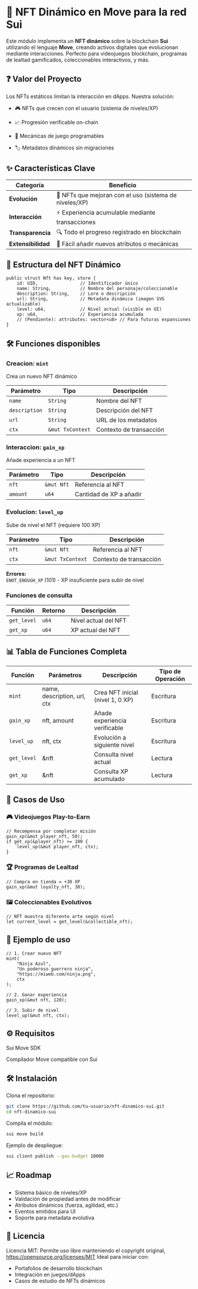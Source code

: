# 🧬 NFT Dinámico en Move para la red Sui

Este módulo implementa un **NFT dinámico** sobre la blockchain **Sui** utilizando el lenguaje **Move**, creando activos digitales que evolucionan mediante interacciones. Perfecto para videojuegos blockchain, programas de lealtad gamificados, coleccionables interactivos, y más.

## ❓ Valor del Proyecto
Los NFTs estáticos limitan la interacción en dApps. Nuestra solución:

- 🎮 NFTs que crecen con el usuario (sistema de niveles/XP)

- 📈 Progresión verificable on-chain

- 🔄 Mecánicas de juego programables

- 🏷 Metadatos dinámicos sin migraciones

## ✨ Características Clave

| Categoría       | Beneficio                                                                 |
|-----------------|--------------------------------------------------------------------------|
| **Evolución**   | 🔼 NFTs que mejoran con el uso (sistema de niveles/XP)                    |
| **Interacción** | ⚡ Experiencia acumulable mediante transacciones                          |
| **Transparencia** | 🔍 Todo el progreso registrado en blockchain                             |
| **Extensibilidad** | 🧩 Fácil añadir nuevos atributos o mecánicas                            |


## 🧱 Estructura del NFT Dinámico

```move
public struct Nft has key, store {
    id: UID,                // Identificador único
    name: String,           // Nombre del personaje/coleccionable
    description: String,    // Lore o descripción
    url: String,            // Metadata dinámica (imagen SVG actualizable)
    level: u64,             // Nivel actual (visible en UI)
    xp: u64,                // Experiencia acumulada
    // (Pendiente): attributes: vector<u8> // Para futuras expansiones
}
```

## 🛠️ Funciones disponibles

### Creacion: `mint`
Crea un nuevo NFT dinámico

| Parámetro     | Tipo              | Descripción             |
|--------------|------------------|------------------------|
| `name`       | `String`         | Nombre del NFT         |
| `description`| `String`         | Descripción del NFT    |
| `url`        | `String`         | URL de los metadatos   |
| `ctx`        | `&mut TxContext` | Contexto de transacción|

### Interaccion: `gain_xp`
Añade experiencia a un NFT

| Parámetro | Tipo       | Descripción             |
|----------|------------|------------------------|
| `nft`    | `&mut Nft` | Referencia al NFT      |
| `amount` | `u64`      | Cantidad de XP a añadir|

### Evolucion: `level_up`
Sube de nivel el NFT (requiere 100 XP)

| Parámetro | Tipo              | Descripción             |
|----------|------------------|------------------------|
| `nft`    | `&mut Nft`       | Referencia al NFT      |
| `ctx`    | `&mut TxContext` | Contexto de transacción|

**Errores:**  
`ENOT_ENOUGH_XP` (101) - XP insuficiente para subir de nivel

### Funciones de consulta
| Función     | Retorno | Descripción          |
|------------|--------|---------------------|
| `get_level`| `u64`  | Nivel actual del NFT|
| `get_xp`   | `u64`  | XP actual del NFT   |

## 📊 Tabla de Funciones Completa
| Función        | Parámetros                     | Descripción                              | Tipo de Operación |
|----------------|-------------------------------|------------------------------------------|-------------------|
| `mint`        | name, description, url, ctx   | Crea NFT inicial (nivel 1, 0 XP)         | Escritura         |
| `gain_xp`     | nft, amount                   | Añade experiencia verificable            | Escritura         |
| `level_up`    | nft, ctx                      | Evolución a siguiente nivel              | Escritura         |
| `get_level`   | &nft                          | Consulta nivel actual                    | Lectura           |
| `get_xp`      | &nft                          | Consulta XP acumulado                    | Lectura           |

## 🚀 Casos de Uso
### 🎮 Videojuegos Play-to-Earn
```move
// Recompensa por completar misión
gain_xp(&mut player_nft, 50);
if get_xp(&player_nft) >= 100 {
    level_up(&mut player_nft, ctx);
}
```
### 🏆 Programas de Lealtad
```move
// Compra en tienda = +30 XP
gain_xp(&mut loyalty_nft, 30);
```
### 🖼 Coleccionables Evolutivos
```move
// NFT muestra diferente arte según nivel
let current_level = get_level(&collectible_nft);
```
## 🚀 Ejemplo de uso
```move
// 1. Crear nuevo NFT
mint(
    "Ninja Azul", 
    "Un poderoso guerrero ninja", 
    "https://miweb.com/ninja.png", 
    ctx
);

// 2. Ganar experiencia
gain_xp(&mut nft, 120);

// 3. Subir de nivel
level_up(&mut nft, ctx);
```

## ⚙️ Requisitos
Sui Move SDK

Compilador Move compatible con Sui

## 🛠️ Instalación
Clona el repositorio:

```bash
git clone https://github.com/tu-usuario/nft-dinamico-sui.git
cd nft-dinamico-sui
```
Compila el módulo:

```bash
sui move build
```
Ejemplo de despliegue:

```bash
sui client publish --gas-budget 10000
```

## 📈 Roadmap
- Sistema básico de niveles/XP
- Validación de propiedad antes de modificar
- Atributos dinámicos (fuerza, agilidad, etc.)
- Eventos emitidos para UI
- Soporte para metadata evolutiva

## 📝 Licencia
Licencia MIT: Permite uso libre manteniendo el copyright original, https://opensource.org/licenses/MIT
Ideal para iniciar con:

- Portafolios de desarrollo blockchain
- Integración en juegos/dApps
- Casos de estudio de NFTs dinámicos
